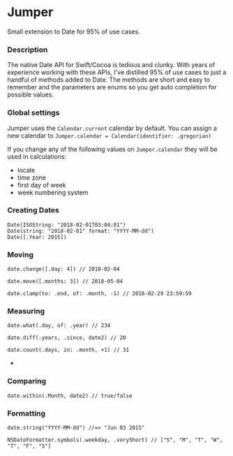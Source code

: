 # Jumper

Small extension to Date for 95% of use cases.

### Description

The native Date API for Swift/Cocoa is tedious and clunky. With years of
experience working with these APIs, I've distilled 95% of use cases to just a
handful of methods added to Date. The methods are short and easy to remember
and the parameters are enums so you get auto completion for possible values.


### Global settings

Jumper uses the `Calendar.current` calendar by default. You can assign a new
calendar to `Jumper.calendar = Calendar(identifier: .gregorian)`


If you change any of the following values on `Jumper.calendar` they will be used
in calculations:

- locale
- time zone
- first day of week
- week numbering system

### Creating Dates

    Date(ISOString: "2018-02-01T03:04:01")
    Date(string: "2018-02-01" format: "YYYY-MM-dd")
    Date([.Year: 2015])

### Moving

    date.change([.day: 4]) // 2018-02-04

    date.move([.months: 3]) // 2018-05-04

    date.clamp(to: .end, of: .month, -1) // 2018-02-29 23:59:59

### Measuring

    date.what(.day, of: .year) // 234

    date.diff(.years, .since, date2) // 20

    date.count(.days, in: .month, +1) // 31
-
### Comparing

    date.within(.Month, date2) // true/false

### Formatting

    date.string("YYYY-MM-dd") //=> "Jun 03 2015"

    NSDateFormatter.symbols(.weekday, .veryShort) // ["S", "M", "T", "W", "T", "F", "S"]